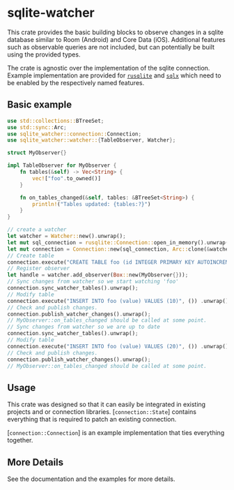 # sqlite-watcher


 This crate provides the basic building blocks to observe changes in a sqlite database
 similar to Room (Android) and Core Data (iOS). Additional features such as observable
 queries are not included, but can potentially be built using the provided types.

The crate is agnostic over the implementation of the sqlite connection. Example
implementation are provided for [`rusqlite`](https://crates.io/crates/rusqlite) and
[`sqlx`](https://crates.io/crates/sqlx) which need to be enabled by the respectively named
features.

 ## Basic example

 ```rust
 use std::collections::BTreeSet;
 use std::sync::Arc;
 use sqlite_watcher::connection::Connection;
 use sqlite_watcher::watcher::{TableObserver, Watcher};

 struct MyObserver{}

 impl TableObserver for MyObserver {
     fn tables(&self) -> Vec<String> {
         vec!["foo".to_owned()]
     }

     fn on_tables_changed(&self, tables: &BTreeSet<String>) {
         println!("Tables updated: {tables:?}")
     }
 }

 // create a watcher
 let watcher = Watcher::new().unwrap();
 let mut sql_connection = rusqlite::Connection::open_in_memory().unwrap();
 let mut connection = Connection::new(sql_connection, Arc::clone(&watcher)).unwrap();
 // Create table
 connection.execute("CREATE TABLE foo (id INTEGER PRIMARY KEY AUTOINCREMENT, value INTEGER)", ()) .unwrap();
 // Register observer
 let handle = watcher.add_observer(Box::new(MyObserver{}));
 // Sync changes from watcher so we start watching 'foo'
 connection.sync_watcher_tables().unwrap();
 // Modify table
 connection.execute("INSERT INTO foo (value) VALUES (10)", ()) .unwrap();
 // Check and publish changes.
 connection.publish_watcher_changes().unwrap();
 // MyObserver::on_tables_changed should be called at some point.
 // Sync changes from watcher so we are up to date
 connection.sync_watcher_tables().unwrap();
 // Modify table
 connection.execute("INSERT INTO foo (value) VALUES (20)", ()) .unwrap();
 // Check and publish changes.
 connection.publish_watcher_changes().unwrap();
 // MyObserver::on_tables_changed should be called at some point.

 ```

 ## Usage

 This crate was designed so that it can easily be integrated in existing projects and or
 connection libraries. [`connection::State`] contains everything that is required to patch
 an existing connection.

 [`connection::Connection`] is an example implementation that ties everything together.

## More Details

See the documentation and the examples for more details.